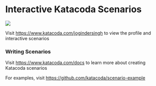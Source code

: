 # Interactive Katacoda Scenarios

[![](http://shields.katacoda.com/katacoda/jogindersingh/count.svg)](https://www.katacoda.com/jogindersingh "Get your profile on Katacoda.com")

Visit https://www.katacoda.com/jogindersingh to view the profile and interactive scenarios

### Writing Scenarios
Visit https://www.katacoda.com/docs to learn more about creating Katacoda scenarios

For examples, visit https://github.com/katacoda/scenario-example
